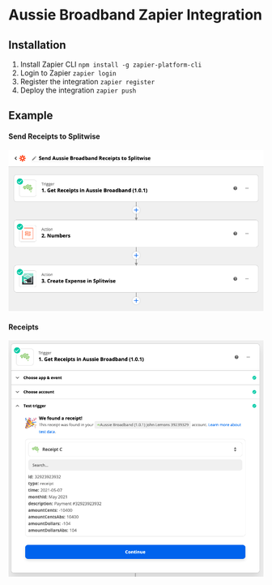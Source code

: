 # Aussie Broadband Zapier Integration

## Installation

1. Install Zapier CLI `npm install -g zapier-platform-cli`
2. Login to Zapier `zapier login`
3. Register the integration `zapier register`
4. Deploy the integration `zapier push`

## Example

#### Send Receipts to Splitwise
![Aussie Broadband Zapier Example with Splitwise](screenshots/splitwise.png?raw=true)

#### Receipts
![Aussie Broadband Zapier Receipts](screenshots/transaction-receipt.png?raw=true)
